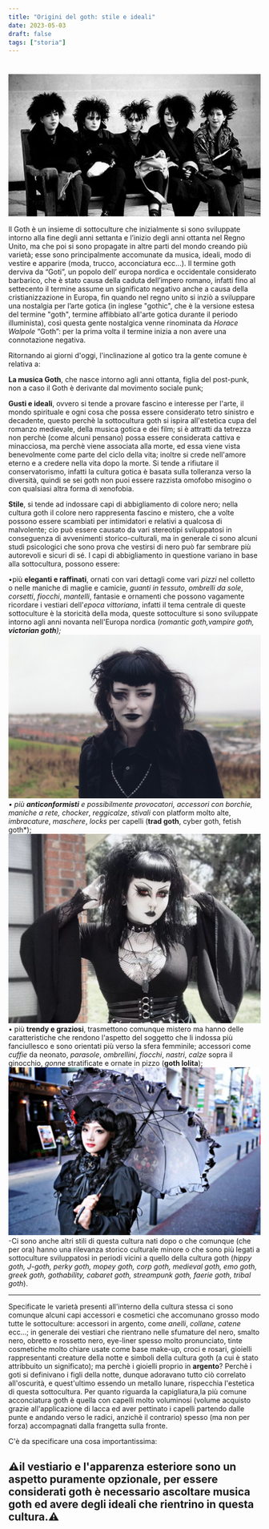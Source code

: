 ```yaml
---
title: "Origini del goth: stile e ideali"
date: 2023-05-03
draft: false
tags: ["storia"]
---
```


# 

!["alt text"](pippo.jpeg)

Il Goth è un insieme di sottoculture che inizialmente si sono sviluppate intorno alla fine degli anni settanta e l’inizio degli anni ottanta nel Regno Unito, ma che poi si sono propagate in altre parti del mondo creando più varietà; esse sono principalmente accomunate da musica, ideali, modo di vestire e apparire (moda, trucco, acconciatura ecc...). Il termine goth derviva da “Goti”, un popolo dell’ europa nordica e occidentale considerato barbarico, che è stato causa della caduta dell’impero romano, infatti fino al settecento il termine assume un significato negativo anche a causa della cristianizzazione in Europa, fin quando nel regno unito si inziò a sviluppare una nostalgia per l’arte gotica (in inglese "gothic", che è la versione estesa del termine "goth", termine affibbiato all'arte gotica durante il periodo illuminista), così questa gente nostalgica venne rinominata da *Horace Walpole* “Goth”: per la prima volta il termine inizia a non avere una connotazione negativa.

Ritornando ai giorni d'oggi, l'inclinazione al gotico tra la gente comune è relativa a:

**La musica Goth**, che nasce intorno agli anni ottanta, figlia del post-punk, non a caso il Goth è derivante dal movimento sociale punk;

**Gusti e ideali**, ovvero si tende a provare fascino e interesse per l'arte, il mondo spirituale e ogni cosa che possa essere considerato tetro sinistro e decadente, questo perchè la sottocultura goth si ispira all'estetica cupa del romanzo medievale, della musica gotica e dei film; si è attratti da tetrezza non perchè (come alcuni pensano) possa essere considerata cattiva e minacciosa, ma perchè viene associata alla morte, ed essa viene vista benevolmente come parte del ciclo della vita; inoltre si crede nell'amore eterno e a credere nella vita dopo la morte. Si tende a rifiutare il conservatorismo, infatti la cultura gotica è basata sulla tolleranza verso la diversità, quindi se sei goth non puoi essere razzista omofobo misogino o con qualsiasi altra forma di xenofobia.

**Stile**, si tende ad indossare capi di abbigliamento di colore nero; nella cultura goth il colore nero rappresenta fascino e mistero, che a volte possono essere scambiati per intimidatori e relativi a qualcosa di malvolente; cio può essere causato da vari stereotipi sviluppatosi in conseguenza di avvenimenti storico-culturali, ma in generale ci sono alcuni studi psicologici che sono prova che vestirsi di nero può far sembrare più autorevoli e sicuri di sé. 
I capi di abbigliamento in questione variano in base alla sottocultura, possono essere:

 •più **eleganti e raffinati**, ornati con vari dettagli come vari *pizzi* nel colletto o nelle maniche di maglie e camicie, *guanti in tessuto*, *ombrelli da sole*, *corsetti*, *fiocchi*, *mantelli*, fantasie e ornamenti che possono vagamente ricordare i vestiari dell'*epoca vittoriana*, infatti il tema centrale di queste sottoculture è la storicità della moda, queste sottoculture si sono sviluppate intorno agli anni novanta nell'Europa nordica
 (*romantic goth,vampire goth, **victorian goth**);
 !["alt text"](romanticgoth.jpeg) 
• più **anticonformisti** e possibilmente provocatori, accessori con *borchie*, *maniche a rete*,* *chocker*, *reggicalze*, *stivali* con platform molto alte, *imbracature*, *maschere*, *locks* per capelli (**trad goth**, cyber goth, fetish goth*);
!["alt text"](tradgoth.webp) 
• più **trendy e graziosi**, trasmettono comunque mistero ma hanno delle caratteristiche che rendono l'aspetto del soggetto che li indossa più fanciullesco e sono orientati più verso la sfera femminile; accessori come *cuffie* da neonato, *parasole*, *ombrellini*, *fiocchi*, *nastri*, *calze* sopra il ginocchio, *gonne* stratificate e ornate in pizzo (**goth lolita**);
!["alt text"](gothlolita.jpeg)
-Ci sono anche altri stili di questa cultura nati dopo o che comunque (che per ora) hanno una rilevanza storico culturale minore o che sono più legati a sottoculture sviluppatosi in periodi vicini a quello della cultura goth (*hippy goth, J-goth, perky goth, mopey goth, corp goth, medieval goth, emo goth, greek goth, gothability, cabaret goth, streampunk goth, faerie goth, tribal goth*).

----------

 Specificate le varietà presenti all'interno della cultura stessa ci sono comunque alcuni capi accessori e cosmetici che accomunano grosso modo tutte le sottoculture:
  accessori in argento, come *anelli*, *collane*, *catene* ecc...; in generale dei vestiari che rientrano nelle sfumature del nero, smalto nero, obretto e rossetto nero, eye-liner spesso molto pronunciato, tinte cosmetiche molto chiare usate come base make-up, croci e rosari, gioielli rappresentanti creature della notte e simboli della cultura goth (a cui è stato attribbuito un significato); 
  ma perchè i gioielli proprio in **argento**? Perchè i goti si definivano i figli della notte, dunque adoravano tutto ciò correlato all'oscurità, e quest'ultimo essendo un metallo lunare, rispecchia l'estetica di questa sottocultura.
Per quanto riguarda la capigliatura,la più comune acconciatura goth è quella con capelli molto voluminosi (volume acquisto grazie all'applicazione di lacca ed aver pettinato i capelli partendo dalle punte e andando verso le radici, anzichè il contrario) spesso (ma non per forza) accompagnati dalla frangetta sulla fronte.



C'è da specificare una cosa importantissima:

 ⚠️**il vestiario e l'apparenza esteriore sono un aspetto puramente opzionale, per essere considerati goth è necessario ascoltare musica goth ed avere degli ideali che rientrino in questa cultura**.⚠️
-----------
